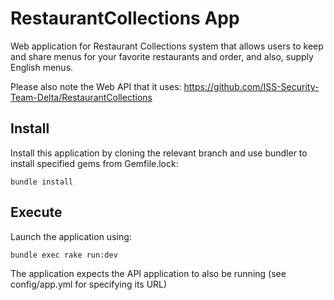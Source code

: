 # RestaurantCollections App
Web application for Restaurant Collections system that allows users to keep and share menus for your favorite restaurants and order, and also, supply English menus.

Please also note the Web API that it uses: https://github.com/ISS-Security-Team-Delta/RestaurantCollections

## Install
Install this application by cloning the relevant branch and use bundler to install specified gems from Gemfile.lock:

`bundle install`


## Execute
Launch the application using:

`bundle exec rake run:dev`

The application expects the API application to also be running (see config/app.yml for specifying its URL)
